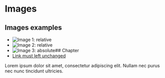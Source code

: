 # Images

## Images examples

 - ![Image 1: relative](img.jpg)
 - ![Image 2: relative](/images/img.png)
 - ![Image 3: absolute](https://github.com/SchweizerischeBundesbahnen/weasyprint-service/resources/images/icon.png)## Chapter
 - [Link must left unchanged](linked_file.md)

Lorem ipsum dolor sit amet, consectetur adipiscing elit. Nullam nec purus nec nunc tincidunt ultricies.
